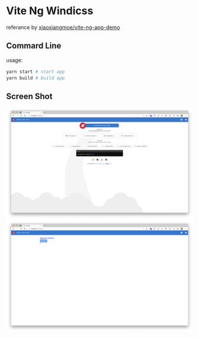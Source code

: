 # Vite Ng Windicss

referance by [xiaoxiangmoe/vite-ng-app-demo](https://github.com/xiaoxiangmoe/vite-ng-app-demo)

## Commard Line

usage:

```sh
yarn start # start app
yarn build # build app
```

## Screen Shot

<img src=".//img/Screen Shot 2564-11-21 at 09.23.47.png" with="100%">
<img src="./img/Screen Shot 2564-11-21 at 09.23.53.png" with="100%">


